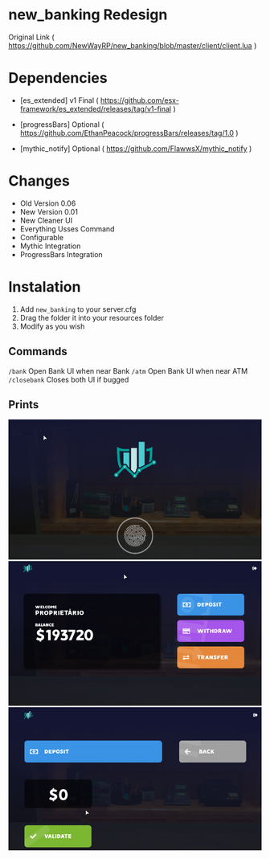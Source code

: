 # new_banking Redesign
Original Link ( https://github.com/NewWayRP/new_banking/blob/master/client/client.lua )

# Dependencies 

- [es_extended] v1 Final ( https://github.com/esx-framework/es_extended/releases/tag/v1-final )

- [progressBars] Optional ( https://github.com/EthanPeacock/progressBars/releases/tag/1.0 )
- [mythic_notify] Optional ( https://github.com/FlawwsX/mythic_notify )

# Changes

- Old Version 0.06
- New Version 0.01
- New Cleaner UI
- Everything Usses Command
- Configurable
- Mythic Integration
- ProgressBars Integration


# Instalation

1) Add `new_banking` to your server.cfg
2) Drag the folder it into your resources folder
3) Modify as you wish

## Commands

`/bank` Open Bank UI when near Bank 
`/atm` Open Bank UI when near ATM
`/closebank` Closes both UI if bugged


## Prints

![](/images/Screenshot_1.png)
![](/images/Screenshot_2.png)
![](/images/Screenshot_3.png)
